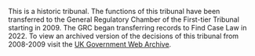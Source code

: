 This is a historic tribunal. The functions of this tribunal have been transferred to the General Regulatory Chamber of the First-tier Tribunal starting in 2009. The GRC began transferring records to Find Case Law in 2022. To view an archived version of the decisions of this tribunal from 2008-2009 visit the [UK Government Web Archive](https://webarchive.nationalarchives.gov.uk/ukgwa/20221201121350/https://immigrationservices.decisions.tribunals.gov.uk/Aspx/default.aspx).
